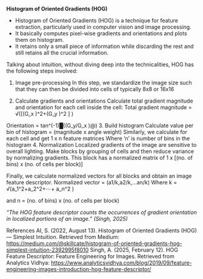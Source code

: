 **Histogram of Oriented Gradients (HOG)**

* Histogram of Oriented Gradients (HOG) is a technique for feature extraction, particularly used in computer vision and image processing.
* It basically computes pixel-wise gradients and orientations and plots them on histogram.
* It retains only a small piece of information while discarding the rest and still retains all the crucial information.

Talking about intuition, without diving deep into the technicalities, HOG has the following steps involved:
1. Image pre-processing
In this step, we standardize the image size such that they can then be divided into cells of typically 8x8 or 16x16

2. Calculate gradients and orientations
Calculate total gradient magnitude and orientation for each cell inside the cell:
Total gradient magnitude = √([(G_x )^2+(G_y )^2 ] )

Orientation = tan^(-1)⁡█((G_y/G_x )@)
3. Build histogram
Calculate value per bin of histogram = (magnitude x angle weight)
Similarly, we calculate for each cell and get 1 x n feature matrices
Where ‘n’ is number of bins in the histogram
4. Normalization
Localized gradients of the image are sensitive to overall lighting.
Make blocks by grouping of cells and then reduce variance by normalizing gradients.
This block has a normalized matrix of 1 x [(no. of bins) x (no. of cells per block)]

Finally, we calculate normalized vectors for all blocks and obtain an image feature descriptor.
Normalized vector = (a1/k,a2/k,…an/k)
Where k = √(a_1^2+a_2^2+⋯+ a_n^2 )  

and n = (no. of bins) x (no. of cells per block)


*“The HOG feature descriptor counts the occurrences of gradient orientation in localized portions of an image.” (Singh, 2025)*

References
AI, S. (2022, August 13). Histogram of Oriented Gradients (HOG) — Simplest Intuition. Retrieved from Medium: https://medium.com/@skillcate/histogram-of-oriented-gradients-hog-simplest-intuition-2392995f8010
Singh, A. (2025, February 12). HOG Feature Descriptor: Feature Engineering for Images. Retrieved from Analytics Vidhya: https://www.analyticsvidhya.com/blog/2019/09/feature-engineering-images-introduction-hog-feature-descriptor/